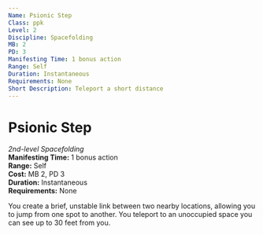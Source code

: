 ```yaml
---
Name: Psionic Step
Class: ppk
Level: 2
Discipline: Spacefolding
MB: 2
PD: 3
Manifesting Time: 1 bonus action
Range: Self
Duration: Instantaneous
Requirements: None
Short Description: Teleport a short distance
---
```

# Psionic Step
*2nd-level Spacefolding*\
**Manifesting Time:** 1 bonus action\
**Range:** Self\
**Cost:** MB 2, PD 3\
**Duration:** Instantaneous\
**Requirements:** None

You create a brief, unstable link between
two nearby locations, allowing you to jump from one spot to
another. You teleport to an unoccupied space you can see up
to 30 feet from you.
